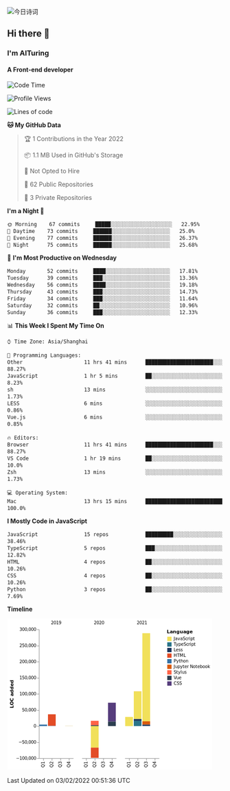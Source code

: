 <img alt="今日诗词" src="https://v2.jinrishici.com/one.svg?font-size=30&spacing=2&color=skyblue" style="max-width:100%; display: block; margin: 0 auto;">

## Hi there 👋
### I'm AITuring
#### A Front-end developer

<!-- <img src="./dhx.gif" width="400px"/> -->

<!--START_SECTION:waka-->
![Code Time](http://img.shields.io/badge/Code%20Time-3%2C169%20hrs%207%20mins-blue)

![Profile Views](http://img.shields.io/badge/Profile%20Views-0-blue)

![Lines of code](https://img.shields.io/badge/From%20Hello%20World%20I%27ve%20Written-456%20Thousand%20lines%20of%20code-blue)

**🐱 My GitHub Data** 

> 🏆 1 Contributions in the Year 2022
 > 
> 📦 1.1 MB Used in GitHub's Storage 
 > 
> 🚫 Not Opted to Hire
 > 
> 📜 62 Public Repositories 
 > 
> 🔑 3 Private Repositories  
 > 
**I'm a Night 🦉** 

```text
🌞 Morning    67 commits     █████░░░░░░░░░░░░░░░░░░░░   22.95% 
🌆 Daytime    73 commits     ██████░░░░░░░░░░░░░░░░░░░   25.0% 
🌃 Evening    77 commits     ██████░░░░░░░░░░░░░░░░░░░   26.37% 
🌙 Night      75 commits     ██████░░░░░░░░░░░░░░░░░░░   25.68%

```
📅 **I'm Most Productive on Wednesday** 

```text
Monday       52 commits     ████░░░░░░░░░░░░░░░░░░░░░   17.81% 
Tuesday      39 commits     ███░░░░░░░░░░░░░░░░░░░░░░   13.36% 
Wednesday    56 commits     ████░░░░░░░░░░░░░░░░░░░░░   19.18% 
Thursday     43 commits     ███░░░░░░░░░░░░░░░░░░░░░░   14.73% 
Friday       34 commits     ███░░░░░░░░░░░░░░░░░░░░░░   11.64% 
Saturday     32 commits     ██░░░░░░░░░░░░░░░░░░░░░░░   10.96% 
Sunday       36 commits     ███░░░░░░░░░░░░░░░░░░░░░░   12.33%

```


📊 **This Week I Spent My Time On** 

```text
⌚︎ Time Zone: Asia/Shanghai

💬 Programming Languages: 
Other                    11 hrs 41 mins      ██████████████████████░░░   88.27% 
JavaScript               1 hr 5 mins         ██░░░░░░░░░░░░░░░░░░░░░░░   8.23% 
sh                       13 mins             ░░░░░░░░░░░░░░░░░░░░░░░░░   1.73% 
LESS                     6 mins              ░░░░░░░░░░░░░░░░░░░░░░░░░   0.86% 
Vue.js                   6 mins              ░░░░░░░░░░░░░░░░░░░░░░░░░   0.85%

🔥 Editors: 
Browser                  11 hrs 41 mins      ██████████████████████░░░   88.27% 
VS Code                  1 hr 19 mins        ██░░░░░░░░░░░░░░░░░░░░░░░   10.0% 
Zsh                      13 mins             ░░░░░░░░░░░░░░░░░░░░░░░░░   1.73%

💻 Operating System: 
Mac                      13 hrs 15 mins      █████████████████████████   100.0%

```

**I Mostly Code in JavaScript** 

```text
JavaScript               15 repos            █████████░░░░░░░░░░░░░░░░   38.46% 
TypeScript               5 repos             ███░░░░░░░░░░░░░░░░░░░░░░   12.82% 
HTML                     4 repos             ██░░░░░░░░░░░░░░░░░░░░░░░   10.26% 
CSS                      4 repos             ██░░░░░░░░░░░░░░░░░░░░░░░   10.26% 
Python                   3 repos             ██░░░░░░░░░░░░░░░░░░░░░░░   7.69%

```


**Timeline**

![Chart not found](https://raw.githubusercontent.com/AITuring/AITuring/main/charts/bar_graph.png) 


 Last Updated on 03/02/2022 00:51:36 UTC
<!--END_SECTION:waka-->


